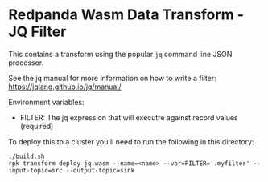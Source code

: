 # Redpanda Wasm Data Transform - JQ Filter

This contains a transform using the popular `jq` command line JSON processor.

See the jq manual for more information on how to write a filter: https://jqlang.github.io/jq/manual/

Environment variables:
- FILTER: The jq expression that will executre against record values (required)

To deploy this to a cluster you'll need to run the following in this directory:
```
./build.sh
rpk transform deploy jq.wasm --name=<name> --var=FILTER='.myfilter' --input-topic=src --output-topic=sink
```
